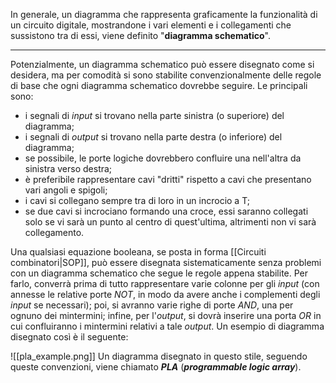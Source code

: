 In generale, un diagramma che rappresenta graficamente la funzionalità di un circuito digitale, mostrandone i vari elementi e i collegamenti che sussistono tra di essi, viene definito "**diagramma schematico**".
___
Potenzialmente, un diagramma schematico può essere disegnato come si desidera, ma per comodità si sono stabilite convenzionalmente delle regole di base che ogni diagramma schematico dovrebbe seguire. Le principali sono:
- i segnali di *input* si trovano nella parte sinistra (o superiore) del diagramma;
- i segnali di *output* si trovano nella parte destra (o inferiore) del diagramma;
- se possibile, le porte logiche dovrebbero confluire una nell'altra da sinistra verso destra;
- è preferibile rappresentare cavi "dritti" rispetto a cavi che presentano vari angoli e spigoli;
- i cavi si collegano sempre tra di loro in un incrocio a T;
- se due cavi si incrociano formando una croce, essi saranno collegati solo se vi sarà un punto al centro di quest'ultima, altrimenti non vi sarà collegamento.

Una qualsiasi equazione booleana, se posta in forma [[Circuiti combinatori|SOP]], può essere disegnata sistematicamente senza problemi con un diagramma schematico che segue le regole appena stabilite. Per farlo, converrà prima di tutto rappresentare varie colonne per gli *input* (con annesse le relative porte *NOT*, in modo da avere anche i complementi degli *input* se necessari); poi, si avranno varie righe di porte *AND*, una per ognuno dei mintermini; infine, per l'*output*, si dovrà inserire una porta *OR* in cui confluiranno i mintermini relativi a tale *output*. Un esempio di diagramma disegnato così è il seguente:

![[pla_example.png]]
Un diagramma disegnato in questo stile, seguendo queste convenzioni, viene chiamato ***PLA*** (***programmable logic array***).